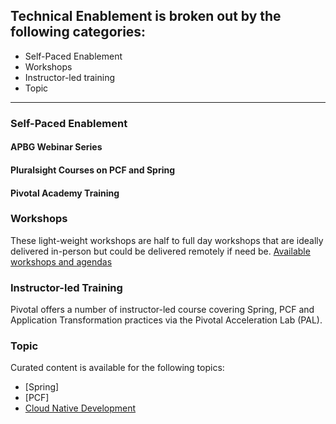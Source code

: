 ## Technical Enablement is broken out by the following categories:
- Self-Paced Enablement
- Workshops
- Instructor-led training
- Topic

---
### Self-Paced Enablement
#### APBG Webinar Series
#### Pluralsight Courses on PCF and Spring
#### Pivotal Academy Training  

### Workshops
These light-weight workshops are half to full day workshops that are ideally delivered in-person but could be delivered remotely if need be.
[Available workshops and agendas](workshops/overview.md)

### Instructor-led Training
Pivotal offers a number of instructor-led course covering Spring, PCF and Application Transformation practices via the Pivotal Acceleration Lab (PAL).

### Topic
Curated content is available for the following topics:
- [Spring]
- [PCF]
- [Cloud Native Development](topic/cn_development/overview.md)
